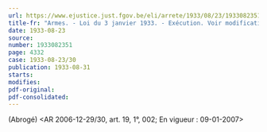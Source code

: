 ```yaml
---
url: https://www.ejustice.just.fgov.be/eli/arrete/1933/08/23/1933082351/justel
title-fr: "Armes. - Loi du 3 janvier 1933. - Exécution. Voir modification(s)"
date: 1933-08-23
source:
number: 1933082351
page: 4332
case: 1933-08-23/30
publication: 1933-08-31
starts:
modifies:
pdf-original:
pdf-consolidated:
---
```


(Abrogé) <AR 2006-12-29/30, art. 19, 1°, 002;  En vigueur :  09-01-2007>
